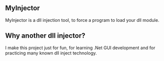 ## MyInjector

MyInjector is a dll injection tool, to force a program to load your dll module.

## Why another dll injector?

I make this project just for fun, for learning .Net GUI development and for practicing many known dll inject technology.